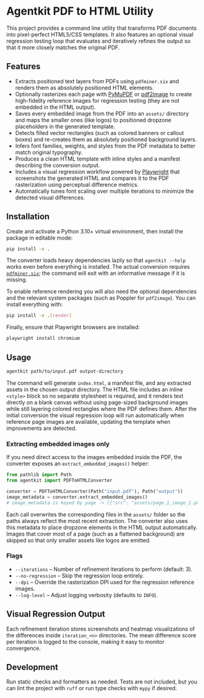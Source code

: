 # Agentkit PDF to HTML Utility

This project provides a command line utility that transforms PDF documents into pixel-perfect HTML5/CSS templates. It also features an optional visual regression testing loop that evaluates and iteratively refines the output so that it more closely matches the original PDF.

## Features

- Extracts positioned text layers from PDFs using `pdfminer.six` and renders them as absolutely positioned HTML elements.
- Optionally rasterizes each page with [PyMuPDF](https://pymupdf.readthedocs.io/) or [pdf2image](https://github.com/Belval/pdf2image) to create high-fidelity reference images for regression testing (they are not embedded in the HTML output).
- Saves every embedded image from the PDF into an `assets/` directory and maps the smaller ones (like logos) to positioned dropzone placeholders in the generated template.
- Detects filled vector rectangles (such as colored banners or callout boxes) and re-creates them as absolutely positioned background layers.
- Infers font families, weights, and styles from the PDF metadata to better match original typography.
- Produces a clean HTML template with inline styles and a manifest describing the conversion output.
- Includes a visual regression workflow powered by [Playwright](https://playwright.dev/python/) that screenshots the generated HTML and compares it to the PDF rasterization using perceptual difference metrics.
- Automatically tunes font scaling over multiple iterations to minimize the detected visual differences.

## Installation

Create and activate a Python 3.10+ virtual environment, then install the package in editable mode:

```bash
pip install -e .
```

The converter loads heavy dependencies lazily so that `agentkit --help` works even before everything is installed. The actual
conversion requires [`pdfminer.six`](https://github.com/pdfminer/pdfminer.six); the command will exit with an informative
message if it is missing.

To enable reference rendering you will also need the optional dependencies and the relevant system packages (such as Poppler for `pdf2image`). You can install everything with:

```bash
pip install -e .[render]
```

Finally, ensure that Playwright browsers are installed:

```bash
playwright install chromium
```

## Usage

```bash
agentkit path/to/input.pdf output-directory
```

The command will generate `index.html`, a manifest file, and any extracted assets in the chosen output directory. The HTML file includes an inline `<style>` block so no separate stylesheet is required, and it renders text directly on a blank canvas without using page-sized background images while still layering colored rectangles where the PDF defines them. After the initial conversion the visual regression loop will run automatically when reference page images are available, updating the template when improvements are detected.

### Extracting embedded images only

If you need direct access to the images embedded inside the PDF, the converter exposes an `extract_embedded_images()` helper:

```python
from pathlib import Path
from agentkit import PDFToHTMLConverter

converter = PDFToHTMLConverter(Path("input.pdf"), Path("output"))
image_metadata = converter.extract_embedded_images()
# image_metadata is keyed by page -> [{"src": "assets/page_1_image_1.png", "left": 42.0, "top": 18.0, ...}, ...]
```

Each call overwrites the corresponding files in the `assets/` folder so the paths always reflect the most recent extraction. The converter also uses this metadata to place dropzone elements in the HTML output automatically. Images that cover most of a page (such as a flattened background) are skipped so that only smaller assets like logos are emitted.

### Flags

- `--iterations` – Number of refinement iterations to perform (default: 3).
- `--no-regression` – Skip the regression loop entirely.
- `--dpi` – Override the rasterization DPI used for the regression reference images.
- `--log-level` – Adjust logging verbosity (defaults to `INFO`).

## Visual Regression Output

Each refinement iteration stores screenshots and heatmap visualizations of the differences inside `iteration_<n>` directories. The mean difference score per iteration is logged to the console, making it easy to monitor convergence.

## Development

Run static checks and formatters as needed. Tests are not included, but you can lint the project with `ruff` or run type checks with `mypy` if desired.
